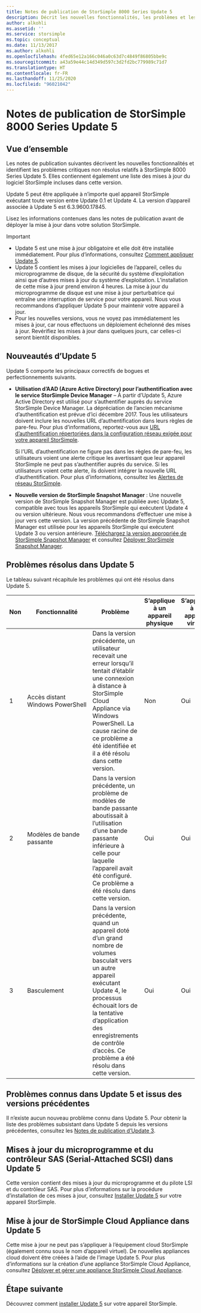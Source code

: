 ```yaml
---
title: Notes de publication de StorSimple 8000 Series Update 5
description: Décrit les nouvelles fonctionnalités, les problèmes et les solutions de contournement de StorSimple 8000 Series Update 5.
author: alkohli
ms.assetid: ''
ms.service: storsimple
ms.topic: conceptual
ms.date: 11/13/2017
ms.author: alkohli
ms.openlocfilehash: 4fed65e12a166c046a0c63d7c4849f86805bbe9c
ms.sourcegitcommit: a43a59e44c14d349d597c3d2fd2bc779989c71d7
ms.translationtype: HT
ms.contentlocale: fr-FR
ms.lasthandoff: 11/25/2020
ms.locfileid: "96021042"
---
```

# <a name="storsimple-8000-series-update-5-release-notes"></a>Notes de publication de StorSimple 8000 Series Update 5

## <a name="overview"></a>Vue d’ensemble

Les notes de publication suivantes décrivent les nouvelles fonctionnalités et identifient les problèmes critiques non résolus relatifs à StorSimple 8000 Series Update 5. Elles contiennent également une liste des mises à jour du logiciel StorSimple incluses dans cette version.

Update 5 peut être appliquée à n’importe quel appareil StorSimple exécutant toute version entre Update 0.1 et Update 4. La version d’appareil associée à Update 5 est 6.3.9600.17845.

Lisez les informations contenues dans les notes de publication avant de déployer la mise à jour dans votre solution StorSimple.

> [!IMPORTANT]
> * Update 5 est une mise à jour obligatoire et elle doit être installée immédiatement. Pour plus d’informations, consultez [Comment appliquer Update 5](storsimple-8000-install-update-5.md).
> * Update 5 contient les mises à jour logicielles de l’appareil, celles du microprogramme de disque, de la sécurité du système d’exploitation ainsi que d’autres mises à jour du système d’exploitation. L’installation de cette mise à jour prend environ 4 heures. La mise à jour du microprogramme de disque est une mise à jour perturbatrice qui entraîne une interruption de service pour votre appareil. Nous vous recommandons d’appliquer Update 5 pour maintenir votre appareil à jour.
> * Pour les nouvelles versions, vous ne voyez pas immédiatement les mises à jour, car nous effectuons un déploiement échelonné des mises à jour. Revérifiez les mises à jour dans quelques jours, car celles-ci seront bientôt disponibles.

## <a name="whats-new-in-update-5"></a>Nouveautés d’Update 5

Update 5 comporte les principaux correctifs de bogues et perfectionnements suivants.

* **Utilisation d’AAD (Azure Active Directory) pour l’authentification avec le service StorSimple Device Manager** – À partir d’Update 5, Azure Active Directory est utilisé pour s’authentifier auprès du service StorSimple Device Manager. La dépréciation de l’ancien mécanisme d’authentification est prévue d’ici décembre 2017. Tous les utilisateurs doivent inclure les nouvelles URL d’authentification dans leurs règles de pare-feu. Pour plus d’informations, reportez-vous aux [URL d’authentification répertoriées dans la configuration réseau exigée pour votre appareil StorSimple](storsimple-8000-system-requirements.md#url-patterns-for-azure-portal).

    Si l’URL d’authentification ne figure pas dans les règles de pare-feu, les utilisateurs voient une alerte critique les avertissant que leur appareil StorSimple ne peut pas s’authentifier auprès du service. Si les utilisateurs voient cette alerte, ils doivent intégrer la nouvelle URL d’authentification. Pour plus d’informations, consultez les [Alertes de réseau StorSimple](storsimple-8000-manage-alerts.md#networking-alerts).

* **Nouvelle version de StorSimple Snapshot Manager** : Une nouvelle version de StorSimple Snapshot Manager est publiée avec Update 5, compatible avec tous les appareils StorSimple qui exécutent Update 4 ou version ultérieure. Nous vous recommandons d’effectuer une mise à jour vers cette version. La version précédente de StorSimple Snapshot Manager est utilisée pour les appareils StorSimple qui exécutent Update 3 ou version antérieure. [Téléchargez la version appropriée de StorSimple Snapshot Manager](https://www.microsoft.com/en-us/download/details.aspx?id=44220) et consultez [Déployer StorSimple Snapshot Manager](storsimple-snapshot-manager-deployment.md).


## <a name="issues-fixed-in-update-5"></a>Problèmes résolus dans Update 5

Le tableau suivant récapitule les problèmes qui ont été résolus dans Update 5.

| Non | Fonctionnalité | Problème | S’applique à un appareil physique | S’applique à un appareil virtuel |
| --- | --- | --- | --- | --- |
| 1 |Accès distant Windows PowerShell |Dans la version précédente, un utilisateur recevait une erreur lorsqu’il tentait d’établir une connexion à distance à StorSimple Cloud Appliance via Windows PowerShell. La cause racine de ce problème a été identifiée et il a été résolu dans cette version. |Non |Oui |
| 2 |Modèles de bande passante |Dans la version précédente, un problème de modèles de bande passante aboutissait à l’utilisation d’une bande passante inférieure à celle pour laquelle l’appareil avait été configuré. Ce problème a été résolu dans cette version. |Oui |Oui |
| 3 |Basculement |Dans la version précédente, quand un appareil doté d’un grand nombre de volumes basculait vers un autre appareil exécutant Update 4, le processus échouait lors de la tentative d’application des enregistrements de contrôle d’accès. Ce problème a été résolu dans cette version. |Oui |Oui |



## <a name="known-issues-in-update-5-from-previous-releases"></a>Problèmes connus dans Update 5 et issus des versions précédentes

Il n’existe aucun nouveau problème connu dans Update 5. Pour obtenir la liste des problèmes subsistant dans Update 5 depuis les versions précédentes, consultez les [Notes de publication d’Update 3](storsimple-update3-release-notes.md#known-issues-in-update-3).

## <a name="serial-attached-scsi-sas-controller-and-firmware-updates-in-update-5"></a>Mises à jour du microprogramme et du contrôleur SAS (Serial-Attached SCSI) dans Update 5

Cette version contient des mises à jour du microprogramme et du pilote LSI et du contrôleur SAS. Pour plus d’informations sur la procédure d’installation de ces mises à jour, consultez [Installer Update 5](storsimple-8000-install-update-5.md) sur votre appareil StorSimple.

## <a name="storsimple-cloud-appliance-updates-in-update-5"></a>Mise à jour de StorSimple Cloud Appliance dans Update 5

Cette mise à jour ne peut pas s’appliquer à l’équipement cloud StorSimple (également connu sous le nom d’appareil virtuel). De nouvelles appliances cloud doivent être créées à l’aide de l’image Update 5. Pour plus d’informations sur la création d’une appliance StorSimple Cloud Appliance, consultez [Déployer et gérer une appliance StorSimple Cloud Appliance](storsimple-8000-cloud-appliance-u2.md).

## <a name="next-step"></a>Étape suivante

Découvrez comment [installer Update 5](storsimple-8000-install-update-5.md) sur votre appareil StorSimple.

